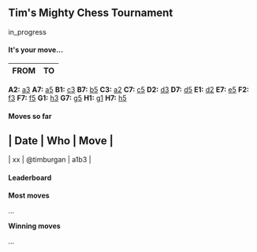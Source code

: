 
## Tim's Mighty Chess Tournament

in_progress


#### It's your move...

| FROM | TO |
| ---- | -- |
**A2:** [a3](https://github.com/timburgan/timburgan/issues/new?title=chess%7Cmove%7Ca2a3%7C34&body=Just+push+%27Submit+new+issue%27.+You+don%27t+need+to+do+anything+else.)
**A7:** [a5](https://github.com/timburgan/timburgan/issues/new?title=chess%7Cmove%7Ca7a5%7C34&body=Just+push+%27Submit+new+issue%27.+You+don%27t+need+to+do+anything+else.)
**B1:** [c3](https://github.com/timburgan/timburgan/issues/new?title=chess%7Cmove%7Cb1c3%7C34&body=Just+push+%27Submit+new+issue%27.+You+don%27t+need+to+do+anything+else.)
**B7:** [b5](https://github.com/timburgan/timburgan/issues/new?title=chess%7Cmove%7Cb7b5%7C34&body=Just+push+%27Submit+new+issue%27.+You+don%27t+need+to+do+anything+else.)
**C3:** [a2](https://github.com/timburgan/timburgan/issues/new?title=chess%7Cmove%7Cc3a2%7C34&body=Just+push+%27Submit+new+issue%27.+You+don%27t+need+to+do+anything+else.)
**C7:** [c5](https://github.com/timburgan/timburgan/issues/new?title=chess%7Cmove%7Cc7c5%7C34&body=Just+push+%27Submit+new+issue%27.+You+don%27t+need+to+do+anything+else.)
**D2:** [d3](https://github.com/timburgan/timburgan/issues/new?title=chess%7Cmove%7Cd2d3%7C34&body=Just+push+%27Submit+new+issue%27.+You+don%27t+need+to+do+anything+else.)
**D7:** [d5](https://github.com/timburgan/timburgan/issues/new?title=chess%7Cmove%7Cd7d5%7C34&body=Just+push+%27Submit+new+issue%27.+You+don%27t+need+to+do+anything+else.)
**E1:** [d2](https://github.com/timburgan/timburgan/issues/new?title=chess%7Cmove%7Ce1d2%7C34&body=Just+push+%27Submit+new+issue%27.+You+don%27t+need+to+do+anything+else.)
**E7:** [e5](https://github.com/timburgan/timburgan/issues/new?title=chess%7Cmove%7Ce7e5%7C34&body=Just+push+%27Submit+new+issue%27.+You+don%27t+need+to+do+anything+else.)
**F2:** [f3](https://github.com/timburgan/timburgan/issues/new?title=chess%7Cmove%7Cf2f3%7C34&body=Just+push+%27Submit+new+issue%27.+You+don%27t+need+to+do+anything+else.)
**F7:** [f5](https://github.com/timburgan/timburgan/issues/new?title=chess%7Cmove%7Cf7f5%7C34&body=Just+push+%27Submit+new+issue%27.+You+don%27t+need+to+do+anything+else.)
**G1:** [h3](https://github.com/timburgan/timburgan/issues/new?title=chess%7Cmove%7Cg1h3%7C34&body=Just+push+%27Submit+new+issue%27.+You+don%27t+need+to+do+anything+else.)
**G7:** [g5](https://github.com/timburgan/timburgan/issues/new?title=chess%7Cmove%7Cg7g5%7C34&body=Just+push+%27Submit+new+issue%27.+You+don%27t+need+to+do+anything+else.)
**H1:** [g1](https://github.com/timburgan/timburgan/issues/new?title=chess%7Cmove%7Ch1g1%7C34&body=Just+push+%27Submit+new+issue%27.+You+don%27t+need+to+do+anything+else.)
**H7:** [h5](https://github.com/timburgan/timburgan/issues/new?title=chess%7Cmove%7Ch7h5%7C34&body=Just+push+%27Submit+new+issue%27.+You+don%27t+need+to+do+anything+else.)

#### Moves so far

| Date | Who | Move |
---------------------
| xx | @timburgan | a1b3 |


#### Leaderboard

**Most moves**

...

**Winning moves**

...

